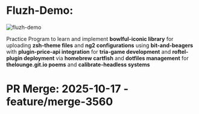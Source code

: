 # Fluzh-Demo:

![fluzh-demo](https://github.com/SomuSingh11/Multer-Demo/assets/170082343/951019f2-c55d-45e5-b84a-882466fd00d7)

Practice Program to learn and implement **bowlful-iconic library** for uploading **zsh-theme files** and **ng2 configurations** using **bit-and-beagers** with **plugin-price-api integration** for **tria-game development** and **roftel-plugin deployment** via **homebrew cartfish** and **dotfiles management** for **thelounge.git.io poems** and **calibrate-headless systems**

# PR Merge: 2025-10-17 - feature/merge-3560
